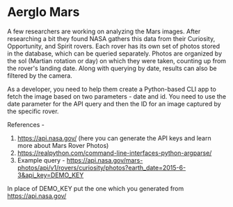 # Aerglo Mars
A few researchers are working on analyzing the Mars images. After researching a bit they found NASA gathers this data from their Curiosity, Opportunity, and Spirit rovers. Each rover has its own set of photos stored in the database, which can be queried separately. Photos are organized by the sol (Martian rotation or day) on which they were taken, counting up from the rover's landing date. Along with querying by date, results can also be filtered by the camera.  

As a developer, you need to help them create a Python-based CLI app to fetch the image based on two parameters - date and id. You need to use the date parameter for the API query and then the ID for an image captured by the specific rover.

References - 
1) https://api.nasa.gov/ (here you can generate the API keys and learn more about Mars Rover Photos)
2) https://realpython.com/command-line-interfaces-python-argparse/
3) Example query - https://api.nasa.gov/mars-photos/api/v1/rovers/curiosity/photos?earth_date=2015-6-3&api_key=DEMO_KEY

In place of DEMO_KEY put the one which you generated from https://api.nasa.gov/
